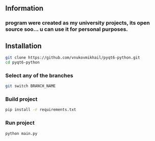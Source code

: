 ## Information

### program were created as my university projects, its open source soo... u can use it for personal purposes. 

## Installation

```bash
git clone https://github.com/vnukovmikhail/pyqt6-python.git
cd pyqt6-python
```

### Select any of the branches

```bash
git switch BRANCH_NAME
```

### Build project

```bash
pip install -r requirements.txt
```

### Run project

```bash
python main.py
```